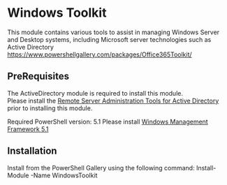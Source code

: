 # Windows Toolkit
This module contains various tools to assist in managing Windows Server and Desktop systems, including Microsoft server technologies such as Active Directory
https://www.powershellgallery.com/packages/Office365Toolkit/

## PreRequisites
The ActiveDirectory module is required to install this module.  
Please install the [Remote Server Administration Tools for Active Directory](https://docs.microsoft.com/en-us/windows-hardware/manufacture/desktop/features-on-demand-non-language-fod#remote-server-administration-tools-rsat) prior to installing this module.

Required PowerShell version:  5.1
Please install [Windows Management Framework 5.1](https://www.microsoft.com/en-us/download/details.aspx?id=54616) 

## Installation
Install from the PowerShell Gallery using the following command:  Install-Module -Name WindowsToolkit